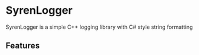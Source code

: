 # SyrenLogger
SyrenLogger is a simple C++ logging library with C# style string formatting

## Features
